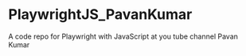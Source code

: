 # PlaywrightJS_PavanKumar
A code repo for Playwright with JavaScript at you tube channel Pavan Kumar

